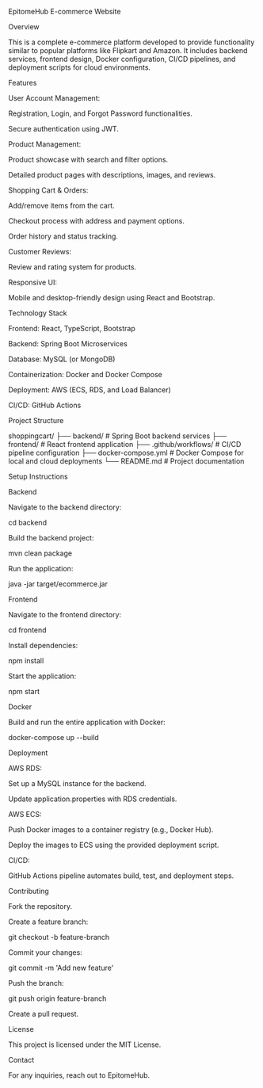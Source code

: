 EpitomeHub E-commerce Website

Overview

This is a complete e-commerce platform developed to provide functionality similar to popular platforms like Flipkart and Amazon. It includes backend services, frontend design, Docker configuration, CI/CD pipelines, and deployment scripts for cloud environments.

Features

User Account Management:

Registration, Login, and Forgot Password functionalities.

Secure authentication using JWT.

Product Management:

Product showcase with search and filter options.

Detailed product pages with descriptions, images, and reviews.

Shopping Cart & Orders:

Add/remove items from the cart.

Checkout process with address and payment options.

Order history and status tracking.

Customer Reviews:

Review and rating system for products.

Responsive UI:

Mobile and desktop-friendly design using React and Bootstrap.

Technology Stack

Frontend: React, TypeScript, Bootstrap

Backend: Spring Boot Microservices

Database: MySQL (or MongoDB)

Containerization: Docker and Docker Compose

Deployment: AWS (ECS, RDS, and Load Balancer)

CI/CD: GitHub Actions

Project Structure

shoppingcart/
├── backend/           # Spring Boot backend services
├── frontend/          # React frontend application
├── .github/workflows/ # CI/CD pipeline configuration
├── docker-compose.yml # Docker Compose for local and cloud deployments
└── README.md          # Project documentation

Setup Instructions

Backend

Navigate to the backend directory:

cd backend

Build the backend project:

mvn clean package

Run the application:

java -jar target/ecommerce.jar

Frontend

Navigate to the frontend directory:

cd frontend

Install dependencies:

npm install

Start the application:

npm start

Docker

Build and run the entire application with Docker:

docker-compose up --build

Deployment

AWS RDS:

Set up a MySQL instance for the backend.

Update application.properties with RDS credentials.

AWS ECS:

Push Docker images to a container registry (e.g., Docker Hub).

Deploy the images to ECS using the provided deployment script.

CI/CD:

GitHub Actions pipeline automates build, test, and deployment steps.

Contributing

Fork the repository.

Create a feature branch:

git checkout -b feature-branch

Commit your changes:

git commit -m 'Add new feature'

Push the branch:

git push origin feature-branch

Create a pull request.

License

This project is licensed under the MIT License.

Contact

For any inquiries, reach out to EpitomeHub.